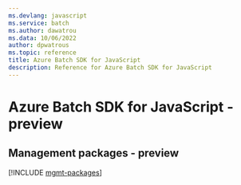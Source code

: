 ```yaml
---
ms.devlang: javascript
ms.service: batch
ms.author: dawatrou
ms.data: 10/06/2022
author: dpwatrous
ms.topic: reference
title: Azure Batch SDK for JavaScript
description: Reference for Azure Batch SDK for JavaScript
---
```

# Azure Batch SDK for JavaScript - preview

## Management packages - preview
[!INCLUDE [mgmt-packages](batch-mgmt-index.md)]